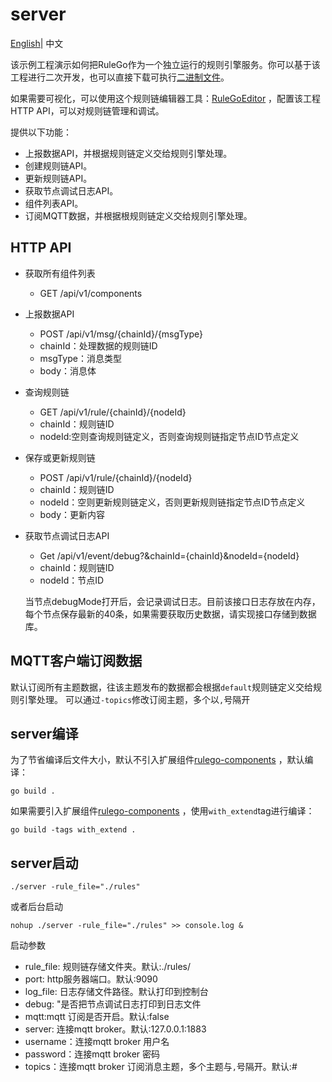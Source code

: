# server

[English](README.md)| 中文

该示例工程演示如何把RuleGo作为一个独立运行的规则引擎服务。你可以基于该工程进行二次开发，也可以直接下载可执行[二进制文件](https://github.com/rulego/rulego/releases)。

如果需要可视化，可以使用这个规则链编辑器工具：[RuleGoEditor](https://editor.rulego.cc/) ，配置该工程HTTP API，可以对规则链管理和调试。

提供以下功能：

* 上报数据API，并根据规则链定义交给规则引擎处理。
* 创建规则链API。
* 更新规则链API。
* 获取节点调试日志API。
* 组件列表API。
* 订阅MQTT数据，并根据根规则链定义交给规则引擎处理。

## HTTP API

* 获取所有组件列表
    - GET /api/v1/components

* 上报数据API
    - POST /api/v1/msg/{chainId}/{msgType}
    - chainId：处理数据的规则链ID
    - msgType：消息类型
    - body：消息体

* 查询规则链
    - GET /api/v1/rule/{chainId}/{nodeId}
    - chainId：规则链ID
    - nodeId:空则查询规则链定义，否则查询规则链指定节点ID节点定义

* 保存或更新规则链
    - POST /api/v1/rule/{chainId}/{nodeId}
    - chainId：规则链ID
    - nodeId：空则更新规则链定义，否则更新规则链指定节点ID节点定义
    - body：更新内容

* 获取节点调试日志API
    - Get /api/v1/event/debug?&chainId={chainId}&nodeId={nodeId}
    - chainId：规则链ID
    - nodeId：节点ID

  当节点debugMode打开后，会记录调试日志。目前该接口日志存放在内存，每个节点保存最新的40条，如果需要获取历史数据，请实现接口存储到数据库。

## MQTT客户端订阅数据

默认订阅所有主题数据，往该主题发布的数据都会根据`default`规则链定义交给规则引擎处理。 可以通过`-topics`修改订阅主题，多个以`,`号隔开

## server编译

为了节省编译后文件大小，默认不引入扩展组件[rulego-components](https://github.com/rulego/rulego-components) ，默认编译：

```shell
go build .
```

如果需要引入扩展组件[rulego-components](https://github.com/rulego/rulego-components) ，使用`with_extend`tag进行编译：

```shell
go build -tags with_extend .
```

## server启动

```shell
./server -rule_file="./rules"
```

或者后台启动

```shell
nohup ./server -rule_file="./rules" >> console.log &
```

启动参数

- rule_file: 规则链存储文件夹。默认:./rules/
- port: http服务器端口。默认:9090
- log_file: 日志存储文件路径。默认打印到控制台
- debug: "是否把节点调试日志打印到日志文件
- mqtt:mqtt 订阅是否开启。默认:false
- server: 连接mqtt broker。默认:127.0.0.1:1883
- username：连接mqtt broker 用户名
- password：连接mqtt broker 密码
- topics：连接mqtt broker 订阅消息主题，多个主题与`,`号隔开。默认:#
 